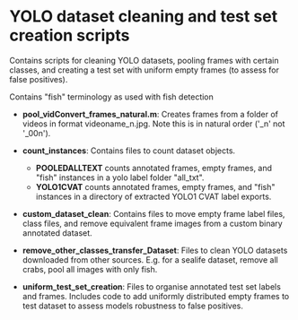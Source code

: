 
# YOLO dataset cleaning and test set creation scripts

Contains scripts for cleaning YOLO datasets, pooling frames with certain classes, and creating a test set with uniform empty frames (to assess for false positives).

Contains "fish" terminology as used with fish detection

+ **pool_vidConvert_frames_natural.m**: Creates frames from a folder of videos in format videoname_n.jpg. Note this is in natural order ('_n' not '_00n').

+ **count_instances**: 
    Contains files to count dataset objects.
    - **POOLEDALLTEXT** counts annotated frames, empty frames, and "fish" instances in a yolo label folder "all_txt".
    - **YOLO1CVAT** counts annotated frames, empty frames, and "fish" instances in a directory of extracted YOLO1 CVAT label exports.

+ **custom_dataset_clean**: 
    Contains files to move empty frame label files, class files, and remove equivalent frame images from a custom binary annotated dataset.

+ **remove_other_classes_transfer_Dataset**: 
    Files to clean YOLO datasets downloaded from other sources. E.g. for a sealife dataset, remove all crabs, pool all images with only fish.

+ **uniform_test_set_creation**: 
    Files to organise annotated test set labels and frames. Includes code to add uniformly distributed empty frames to test dataset to assess models robustness to false positives.




